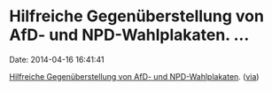 Hilfreiche Gegenüberstellung von AfD- und NPD-Wahlplakaten. \...
================================================================

Date: 2014-04-16 16:41:41

[Hilfreiche Gegenüberstellung von AfD- und
NPD-Wahlplakaten](https://pbs.twimg.com/media/BlMucFxCIAAM17t.png:large).
([via](https://twitter.com/FKrauss91/status/455759047409410048/photo/1))
